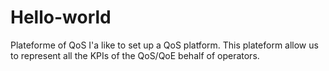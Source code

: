 # Hello-world
Plateforme of QoS
I'a like to set up a QoS platform. This plateform allow us to represent all the KPIs of the QoS/QoE behalf of operators. 
